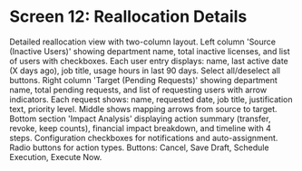 # Screen 12: Reallocation Details

Detailed reallocation view with two-column layout. Left column 'Source (Inactive Users)' showing department name, total inactive licenses, and list of users with checkboxes. Each user entry displays: name, last active date (X days ago), job title, usage hours in last 90 days. Select all/deselect all buttons. Right column 'Target (Pending Requests)' showing department name, total pending requests, and list of requesting users with arrow indicators. Each request shows: name, requested date, job title, justification text, priority level. Middle shows mapping arrows from source to target. Bottom section 'Impact Analysis' displaying action summary (transfer, revoke, keep counts), financial impact breakdown, and timeline with 4 steps. Configuration checkboxes for notifications and auto-assignment. Radio buttons for action types. Buttons: Cancel, Save Draft, Schedule Execution, Execute Now.

